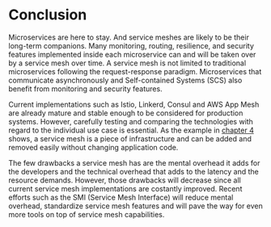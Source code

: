 # Conclusion

Microservices are here to stay. And service meshes are likely to be their long-term companions. Many monitoring, routing, resilience, and security features implemented inside each microservice can and will be taken over by a service mesh over time. A service mesh is not limited to traditional microservices following the request-response paradigm. Microservices that communicate asynchronously and Self-contained Systems (SCS) also benefit from monitoring and security features.

Current implementations such as Istio, Linkerd, Consul and AWS App Mesh are already mature and stable enough to be considered for production systems. However, carefully testing and comparing the technologies with regard to the individual use case is essential. As the example in [chapter 4](#chapter-example) shows, a service mesh is a piece of infrastructure and can be added and removed easily without changing application code.

The few drawbacks a service mesh has are the mental overhead it adds for the developers and the technical overhead that adds to the latency and the resource demands. However, those drawbacks will decrease since all current service mesh implementations are costantly improved. Recent efforts such as the SMI (Service Mesh Interface) will reduce mental overhead, standardize service mesh features and will pave the way for even more tools on top of service mesh capabilities.

